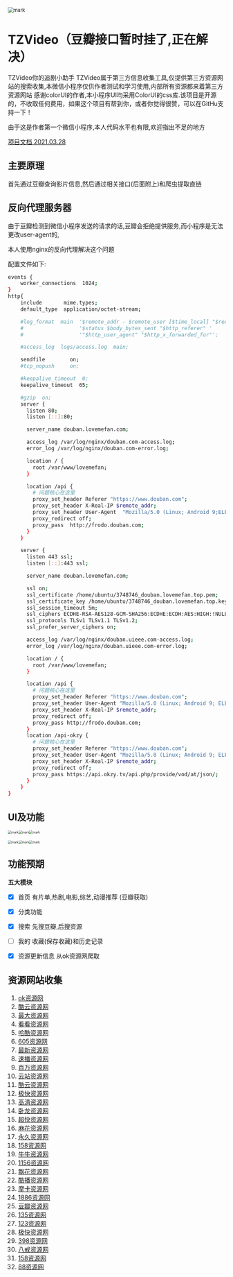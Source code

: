<img src="http://pan-lovemefan.oss-cn-shenzhen.aliyuncs.com/blog/20201019/170546203.png" alt="mark" style="zoom:80%;" />
<br>

# TZVideo（豆瓣接口暂时挂了,正在解决）

TZVideo你的追剧小助手
TZVideo属于第三方信息收集工具,仅提供第三方资源网站的搜索收集,本微信小程序仅供作者测试和学习使用,内部所有资源都来着第三方资源网站
感谢colorUI的作者,本小程序UI均采用ColorUI的css库.该项目是开源的，不收取任何费用，如果这个项目有帮到你，或者你觉得很赞，可以在GitHu支持一下！

由于这是作者第一个微信小程序,本人代码水平也有限,欢迎指出不足的地方

[项目文档 2021.03.28](https://docs.apipost.cn/view/fe20d74e59e21501#4189494)
## 主要原理

首先通过豆瓣查询影片信息,然后通过相关接口(后面附上)和爬虫提取直链

## 反向代理服务器

由于豆瓣检测到微信小程序发送的请求的话,豆瓣会拒绝提供服务,而小程序是无法更改user-agent的,

本人使用nginx的反向代理解决这个问题

配置文件如下:

```bash
events {
    worker_connections  1024;
}
http{
    include       mime.types;
    default_type  application/octet-stream;

    #log_format  main  '$remote_addr - $remote_user [$time_local] "$request" '
    #                  '$status $body_bytes_sent "$http_referer" '
    #                  '"$http_user_agent" "$http_x_forwarded_for"';

    #access_log  logs/access.log  main;

    sendfile        on;
    #tcp_nopush     on;

    #keepalive_timeout  0;
    keepalive_timeout  65;

    #gzip  on;
	server {
	  listen 80;
	  listen [::]:80;

	  server_name douban.lovemefan.com;

	  access_log /var/log/nginx/douban.com-access.log;
	  error_log /var/log/nginx/douban.com-error.log;

	  location / {
		root /var/www/lovemefan;
	  }

	  location /api {
		# 问题核心在这里
		proxy_set_header Referer "https://www.douban.com";
		proxy_set_header X-Real-IP $remote_addr;
		proxy_set_header User-Agent  "Mozilla/5.0 (Linux; Android 9;ELE-AL00 Build/HUAWEIELE-AL0001; wv) AppleWebKit/537.36 (KHTML, like Gecko) Version/4.0 Chrome/67.0.3396.87 XWEB/1168 MMWEBSDK/191201 Mobile Safari/537.36 MMWEBID/873 MicroMessenger/7.0.10.1580(0x27000AFE) Process/tools NetType/WIFI Language/zh_CN ABI/arm64";
		proxy_redirect off;
		proxy_pass  http://frodo.douban.com;
	  }
	}

	server {
	  listen 443 ssl;
	  listen [::]:443 ssl;

	  server_name douban.lovemefan.com;

	  ssl on;
	  ssl_certificate /home/ubuntu/3748746_douban.lovemefan.top.pem;
	  ssl_certificate_key /home/ubuntu/3748746_douban.lovemefan.top.key;
	  ssl_session_timeout 5m;
	  ssl_ciphers ECDHE-RSA-AES128-GCM-SHA256:ECDHE:ECDH:AES:HIGH:!NULL:!aNULL:!MD5:!ADH:!RC4;
	  ssl_protocols TLSv1 TLSv1.1 TLSv1.2;
	  ssl_prefer_server_ciphers on;

	  access_log /var/log/nginx/douban.uieee.com-access.log;
	  error_log /var/log/nginx/douban.uieee.com-error.log;

	  location / {
		root /var/www/lovemefan;
	  }

	  location /api {
		# 问题核心在这里
		proxy_set_header Referer "https://www.douban.com";
		proxy_set_header User-Agent "Mozilla/5.0 (Linux; Android 9; ELE-AL00 Build/HUAWEIELE-AL0001; wv) AppleWebKit/537.36 (KHTML, like Gecko) Version/4.0 Chrome/67.0.3396.87 XWEB/1168 MMWEBSDK/191201 Mobile Safari/537.36 MMWEBID/873 MicroMessenger/7.0.10.1580(0x27000AFE) Process/tools NetType/WIFI Language/zh_CN ABI/arm64";
		proxy_set_header X-Real-IP $remote_addr;
		proxy_redirect off;
		proxy_pass http://frodo.douban.com;
	  }
	  location /api-okzy {
		# 问题核心在这里
		proxy_set_header Referer "https://www.douban.com";
		proxy_set_header User-Agent "Mozilla/5.0 (Linux; Android 9; ELE-AL00 Build/HUAWEIELE-AL0001; wv) AppleWebKit/537.36 (KHTML, like Gecko) Version/4.0 Chrome/67.0.3396.87 XWEB/1168 MMWEBSDK/191201 Mobile Safari/537.36 MMWEBID/873 MicroMessenger/7.0.10.1580(0x27000AFE) Process/tools NetType/WIFI Language/zh_CN ABI/arm64";
		proxy_set_header X-Real-IP $remote_addr;
		proxy_redirect off;
		proxy_pass https://api.okzy.tv/api.php/provide/vod/at/json/;
	  }
	}
}

```





## UI及功能

<img src="http://pan-lovemefan.oss-cn-shenzhen.aliyuncs.com/blog/20201019/154039165.jpg" alt="mark" style="zoom: 50%;" /><img src="http://pan-lovemefan.oss-cn-shenzhen.aliyuncs.com/blog/20201019/154124660.jpg" alt="mark" style="zoom:50%;" /><img src="http://pan-lovemefan.oss-cn-shenzhen.aliyuncs.com/blog/20201019/154752201.jpg" alt="mark" style="zoom:50%;" />

<img src="http://pan-lovemefan.oss-cn-shenzhen.aliyuncs.com/blog/20201019/154832377.jpg" alt="mark" style="zoom:50%;" /><img src="http://pan-lovemefan.oss-cn-shenzhen.aliyuncs.com/blog/20201019/154848531.jpg" alt="mark" style="zoom:50%;" /><img src="http://pan-lovemefan.oss-cn-shenzhen.aliyuncs.com/blog/20201019/155157640.png" alt="mark" style="zoom:50%;" />

## 功能预期



**五大模块**

- [x] 首页 有片单,热剧,电影,综艺,动漫推荐 (豆瓣获取)

- [x] 分类功能

- [x] 搜索 先搜豆瓣,后搜资源

- [ ] 我的   收藏(保存收藏)和历史记录

- [x] 资源更新信息  从ok资源网爬取 

## 资源网站收集
1.  [ok资源网](https://www.okzyw.com)
2.  [酷云资源网](http://www.kuyunzyw.tv)
3.  [最大资源网](http://www.zuidazy2.net)
4.  [看看资源网](http://www.kuyunzyw.tv)
5.  [哈酷资源网](http://www.666zy.com)
6.  [605资源网](http://www.765zy.com)
7.  [最新资源网](http://www.zuixinzy.cc)
8.  [速播资源网](https://www.subo8988.com)
9.  [百万资源网](http://www.baiwanzy.com)
10.  [云站资源网](http://www.zy.itono.cn)
11.  [酷云资源网](http://www.123ku.com)
12.  [极快资源网](https://www.jikzy.com)
13.  [高清资源网](http://www.gaoqingzy.com)
14.  [卧龙资源网](http://www.wolongzy.net)
15.  [超快资源网](http://265zy.cc)
16.  [麻花资源网](http://www.mahuazy.net)
17.  [永久资源网](http://www.yongjiuzy1.com)
18.  [158资源网](http://www.158zyz.com)
19.  [牛牛资源网](http://niuniuzy.com)
20.  [1156资源网](http://www.1156zy.net)
21.  [飘花资源网](https://www.xinpianzy.com)
22.  [酷播资源网](http://www.kubozy.net)
23.  [摩卡资源网](https://mokazy.com)
24.  [1886资源网](http://www.1886zy.net)
25.  [豆瓣资源网](http://douban666.com)
26.  [135资源网](http://135zy0.com)
27.  [123资源网](http://www.123ku.com)
28.  [极快资源网](https://www.jikzy.com)
29.  [398资源网](https://398zyz.com)
30.  [八戒资源网](http://bajiezy.cc)
31.  [158资源网](http://www.158zyz.com)
32.  [88资源网](http://www.88zyw.net)


